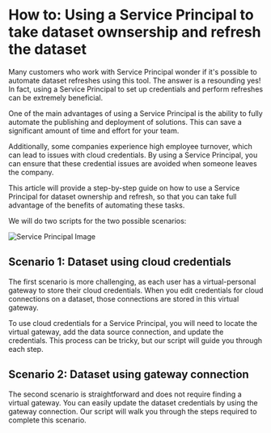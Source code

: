 # How to: Using a Service Principal to take dataset ownsership and refresh the dataset 

Many customers who work with Service Principal wonder if it's possible to automate dataset refreshes using this tool. The answer is a resounding yes! In fact, using a Service Principal to set up credentials and perform refreshes can be extremely beneficial.

One of the main advantages of using a Service Principal is the ability to fully automate the publishing and deployment of solutions. This can save a significant amount of time and effort for your team.

Additionally, some companies experience high employee turnover, which can lead to issues with cloud credentials. By using a Service Principal, you can ensure that these credential issues are avoided when someone leaves the company.

This article will provide a step-by-step guide on how to use a Service Principal for dataset ownership and refresh, so that you can take full advantage of the benefits of automating these tasks.

We will do two scripts for the two possible scenarios:

![Service Principal Image](https://dsm04pap003files.storage.live.com/y4mc7Jn2qd7aPy8T6Zh3vTeLtq-8iGklBegbsRgz_2avfGbdirW1UamujvtB8tbj4rFaxu_cIzE3ilGnZGxOiH9SrrOXEnsfn0eLVkhq6VqkK8H__DkZv3sp-l-koz8vYcINgVJSGNla93DU3-8sifALMnYjqo6VGLHs5zcRVOktFe2RLYSN4YprEDvA_nFsa6w?encodeFailures=1&width=696&height=372)


## Scenario 1: Dataset using cloud credentials

The first scenario is more challenging, as each user has a virtual-personal gateway to store their cloud credentials. When you edit credentials for cloud connections on a dataset, those connections are stored in this virtual gateway.

To use cloud credentials for a Service Principal, you will need to locate the virtual gateway, add the data source connection, and update the credentials. This process can be tricky, but our script will guide you through each step.

## Scenario 2: Dataset using gateway connection

The second scenario is straightforward and does not require finding a virtual gateway. You can easily update the dataset credentials by using the gateway connection. Our script will walk you through the steps required to complete this scenario. 
